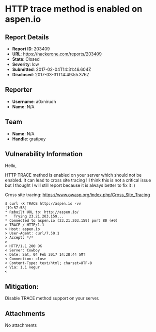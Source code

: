 # HTTP trace method is enabled on aspen.io

## Report Details
- **Report ID**: 203409
- **URL**: https://hackerone.com/reports/203409
- **State**: Closed
- **Severity**: low
- **Submitted**: 2017-02-04T14:31:46.604Z
- **Disclosed**: 2017-03-31T14:49:55.376Z

## Reporter
- **Username**: a0xnirudh
- **Name**: N/A

## Team
- **Name**: N/A
- **Handle**: gratipay

## Vulnerability Information
Hello,

HTTP TRACE method is enabled on your server which should not be enabled. It can lead to cross site tracing ! I think this is not a critical issue but I thought I will still report because it is always better to fix it :)

Cross site tracing: https://www.owasp.org/index.php/Cross_Site_Tracing

```
$ curl -X TRACE http://aspen.io -vv                                                                                                        [19:57:58]
* Rebuilt URL to: http://aspen.io/
*   Trying 23.21.203.159...
* Connected to aspen.io (23.21.203.159) port 80 (#0)
> TRACE / HTTP/1.1
> Host: aspen.io
> User-Agent: curl/7.50.1
> Accept: */*
> 
< HTTP/1.1 200 OK
< Server: Cowboy
< Date: Sat, 04 Feb 2017 14:28:44 GMT
< Connection: close
< Content-Type: text/html; charset=UTF-8
< Via: 1.1 vegur
< 

```

## Mitigation:

Disable TRACE method support on your server.

## Attachments
No attachments
